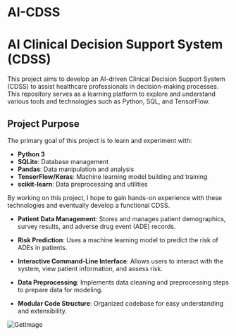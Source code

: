 # AI-CDSS

# AI Clinical Decision Support System (CDSS)

This project aims to develop an AI-driven Clinical Decision Support System (CDSS) to assist healthcare professionals in decision-making processes. This repository serves as a learning platform to explore and understand various tools and technologies such as Python, SQL, and TensorFlow.

## Project Purpose

The primary goal of this project is to learn and experiment with:

- **Python 3**
- **SQLite**: Database management
- **Pandas**: Data manipulation and analysis
- **TensorFlow/Keras**: Machine learning model building and training
- **scikit-learn**: Data preprocessing and utilities



By working on this project, I hope to gain hands-on experience with these technologies and eventually develop a functional CDSS.


- **Patient Data Management**: Stores and manages patient demographics, survey results, and adverse drug event (ADE) records.

- **Risk Prediction**: Uses a machine learning model to predict the risk of ADEs in patients.

- **Interactive Command-Line Interface**: Allows users to interact with the system, view patient information, and assess risk.

- **Data Preprocessing**: Implements data cleaning and preprocessing steps to prepare data for modeling.

- **Modular Code Structure**: Organized codebase for easy understanding and extensibility.



![GetImage](https://github.com/user-attachments/assets/2cc4101e-54b5-4b97-99b7-212758295f8b)
